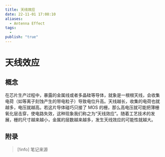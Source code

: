 ```yaml
---
title: 天线效应
date: 22-11-01 17:08:10
aliases:
  - Antenna Effect
tags:
  - 
publish: "true"
---
```


# 天线效应

## 概念

在芯片生产过程中，暴露的金属线或者多晶硅等导体，就象是一根根天线，会收集电荷（如等离子刻蚀产生的带电粒子）导致电位升高。天线越长，收集的电荷也就越多，电压就越高。若这片导体碰巧只接了 MOS 的栅，那么高电压就可能把薄栅氧化层击穿，使电路失效，这种现象我们称之为“天线效应”。随着工艺技术的发展，栅的尺寸越来越小，金属的层数越来越多，发生天线效应的可能性就越大。


## 附录

> [!info] 笔记来源
> 

